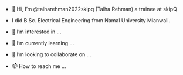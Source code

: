 - 👋 Hi, I’m @talharehman2022skipq  (Talha Rehman) a trainee at skipQ 
- I did B.Sc. Electrical Engineering from Namal University Mianwali.


- 👀 I’m interested in ...
- 🌱 I’m currently learning ...
- 💞️ I’m looking to collaborate on ...
- 📫 How to reach me ...

<!---
talharehman2022skipq/talharehman2022skipq is a ✨ special ✨ repository because its `README.md` (this file) appears on your GitHub profile.
You can click the Preview link to take a look at your changes.
--->
